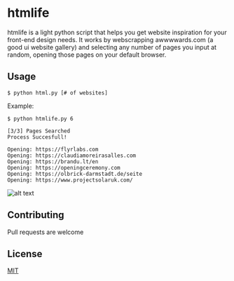 # htmlife
htmlife is a light python script that helps you get website inspiration for your front-end design needs. It works by webscrapping awwwwards.com (a good ui website gallery) and selecting any number of pages you input at random, opening those pages on your default browser.

## Usage
```
$ python html.py [# of websites]
```
Example:
```
$ python htmlife.py 6         

[3/3] Pages Searched
Process Succesfull!

Opening: https://flyrlabs.com
Opening: https://claudiamoreirasalles.com
Opening: https://brandu.lt/en
Opening: https://openingceremony.com
Opening: https://olbrick-darmstadt.de/seite
Opening: https://www.projectsolaruk.com/
```
![alt text](https://i.imgur.com/4wioAVw.png)
## Contributing
Pull requests are welcome

## License
[MIT](https://choosealicense.com/licenses/mit/)
